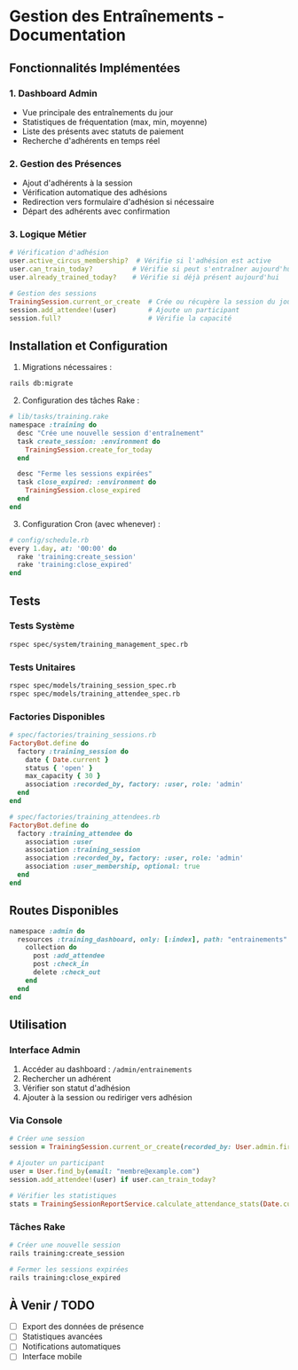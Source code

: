 # Gestion des Entraînements - Documentation

## Fonctionnalités Implémentées

### 1. Dashboard Admin
- Vue principale des entraînements du jour
- Statistiques de fréquentation (max, min, moyenne)
- Liste des présents avec statuts de paiement
- Recherche d'adhérents en temps réel

### 2. Gestion des Présences
- Ajout d'adhérents à la session
- Vérification automatique des adhésions
- Redirection vers formulaire d'adhésion si nécessaire
- Départ des adhérents avec confirmation

### 3. Logique Métier
```ruby
# Vérification d'adhésion
user.active_circus_membership?  # Vérifie si l'adhésion est active
user.can_train_today?          # Vérifie si peut s'entraîner aujourd'hui
user.already_trained_today?    # Vérifie si déjà présent aujourd'hui

# Gestion des sessions
TrainingSession.current_or_create  # Crée ou récupère la session du jour
session.add_attendee!(user)        # Ajoute un participant
session.full?                      # Vérifie la capacité
```

## Installation et Configuration

1. Migrations nécessaires :
```bash
rails db:migrate
```

2. Configuration des tâches Rake :
```ruby
# lib/tasks/training.rake
namespace :training do
  desc "Crée une nouvelle session d'entraînement"
  task create_session: :environment do
    TrainingSession.create_for_today
  end

  desc "Ferme les sessions expirées"
  task close_expired: :environment do
    TrainingSession.close_expired
  end
end
```

3. Configuration Cron (avec whenever) :
```ruby
# config/schedule.rb
every 1.day, at: '00:00' do
  rake 'training:create_session'
  rake 'training:close_expired'
end
```

## Tests

### Tests Système
```bash
rspec spec/system/training_management_spec.rb
```

### Tests Unitaires
```bash
rspec spec/models/training_session_spec.rb
rspec spec/models/training_attendee_spec.rb
```

### Factories Disponibles
```ruby
# spec/factories/training_sessions.rb
FactoryBot.define do
  factory :training_session do
    date { Date.current }
    status { 'open' }
    max_capacity { 30 }
    association :recorded_by, factory: :user, role: 'admin'
  end
end

# spec/factories/training_attendees.rb
FactoryBot.define do
  factory :training_attendee do
    association :user
    association :training_session
    association :recorded_by, factory: :user, role: 'admin'
    association :user_membership, optional: true
  end
end
```

## Routes Disponibles
```ruby
namespace :admin do
  resources :training_dashboard, only: [:index], path: "entrainements" do
    collection do
      post :add_attendee
      post :check_in
      delete :check_out
    end
  end
end
```

## Utilisation

### Interface Admin
1. Accéder au dashboard : `/admin/entrainements`
2. Rechercher un adhérent
3. Vérifier son statut d'adhésion
4. Ajouter à la session ou rediriger vers adhésion

### Via Console
```ruby
# Créer une session
session = TrainingSession.current_or_create(recorded_by: User.admin.first)

# Ajouter un participant
user = User.find_by(email: "membre@example.com")
session.add_attendee!(user) if user.can_train_today?

# Vérifier les statistiques
stats = TrainingSessionReportService.calculate_attendance_stats(Date.current)
```

### Tâches Rake
```bash
# Créer une nouvelle session
rails training:create_session

# Fermer les sessions expirées
rails training:close_expired
```

## À Venir / TODO
- [ ] Export des données de présence
- [ ] Statistiques avancées
- [ ] Notifications automatiques
- [ ] Interface mobile 